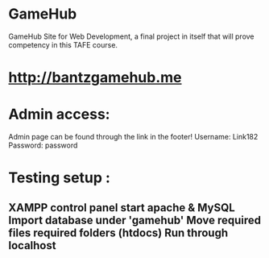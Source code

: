 # GameHub
GameHub Site for Web Development, a final project in itself that will prove competency in this TAFE course.

# http://bantzgamehub.me

# Admin access:
Admin page can be found through the link in the footer!
Username: Link182
Password: password

# Testing setup :
XAMPP control panel start apache & MySQL
Import database under 'gamehub'
Move required files required folders (htdocs)
Run through localhost
---------- 
